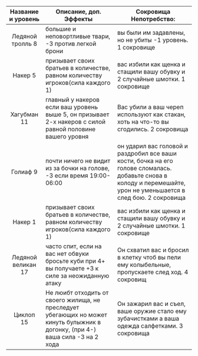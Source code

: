 |Название и уровень|Описание, доп. Эффекты|Сокровища Непотребство: |
|:-----:|------|--------|
|Ледяной тролль 8|большие и неповортливые твари, -3 против легкой брони|вы были им задавлены, но не убиты -1 уровень. 1 сокровище|
|Накер 5|призывает своих братьев в количестве, равном количеству игроков(сила каждого 1)|вас избили как щенка и стащили вашу обувку и 2 случайные шмотки.  1 сокровище|
|Хагубман 11|главный у накеров если ваш уровень выше 5, он призывает 2-х накеров с силой равной половине вашего уровня|Вас убили а ваш череп используют как стакан, хоть на что-то вы сгодились. 2 сокровища|
|Голиаф 9|почти ничего не видит из за бочки на голове, -3 если время 19:00-06:00|он ударил вас головой и раздробил все ваши кости, бочка на его голове сломалась. добавьте снова в колоду и перемешайте, урон не уменьшается в след бою. 2 сокровища|
|Накер 1|призывает своих братьев в количестве, равном количеству игроков(сила каждого 1)|вас избили как щенка и стащили вашу обувку и 2 случайные шмотки.  1 сокровище|
|Ледяной великан 17| часто спит, если на вас нет обвуки бросьте куби при 4+ вы получаете +3 к силе за неожиданную атаку|Он схватил вас и бросил в клетку чтоб вы пели ему колыбельные, пропускаете след ход. 4 сокровищ|
|Циклоп 15|Не люибт отходить от своего жилища, не преследует убегающих но может кинуть булыжник в догонку, (при 4-) ваша сила -3 на 2 хода| Он зажарил вас и съел, ваше оружие стало ему зубачистками а ваша одежда салфетками. 3 сокровища|
